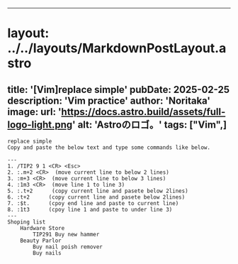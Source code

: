 
---
# layout: ../../layouts/MarkdownPostLayout.astro
title: '[Vim]replace simple'
pubDate: 2025-02-25
description: 'Vim practice'
author: 'Noritaka'
image:
    url: 'https://docs.astro.build/assets/full-logo-light.png'
    alt: 'Astroのロゴ。'
tags: ["Vim",]
---

```
replace simple
Copy and paste the below text and type some commands like below.

---
1. /TIP2 9 1 <CR> <Esc>
2. :.m+2 <CR>  (move current line to below 2 lines)
3. :m+3 <CR>  (move current line to below 3 lines)
4. :1m3 <CR>  (move line 1 to line 3)
5. :.t+2      (copy current line and pasete below 2lines)
6. :t+2      (copy current line and pasete below 2lines)
7. :$t.      (cpoy end line and paste to current line)
8. :1t3      (cpoy line 1 and paste to under line 3)
---
Shoping list
	Hardware Store
		TIP291 Buy new hammer
	Beauty Parlor
		Buy nail poish remover
		Buy nails
```

